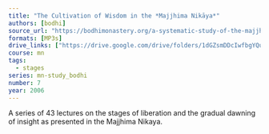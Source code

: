 ```yaml
---
title: "The Cultivation of Wisdom in the *Majjhima Nikāya*"
authors: [bodhi]
source_url: "https://bodhimonastery.org/a-systematic-study-of-the-majjhima-nikaya.html"
formats: [MP3s]
drive_links: ["https://drive.google.com/drive/folders/1dGZsmDDcIwfbgYQuzo3AB79dWgzwxkCN"]
course: mn
tags:
  - stages
series: mn-study_bodhi
number: 7
year: 2006
---
```


A series of 43 lectures on the stages of liberation and the gradual dawning of insight as presented in the Majjhima Nikaya.
